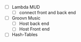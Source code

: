 -   [ ] Lambda MUD
    -   [ ] connect front and back end
-   [ ] Groovn Music
    -   [ ] Host back end
    -   [ ] Host Front end
- [ ] Hash-Tables
